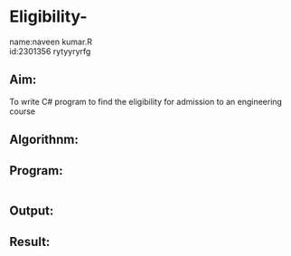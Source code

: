# Eligibility-
name:naveen kumar.R                 
id:2301356
rytyyryrfg

## Aim:
To write C# program to find the eligibility for admission to an engineering course

## Algorithnm:


## Program:
```Console.WriteLine("Hello");

```



## Output:



## Result:

